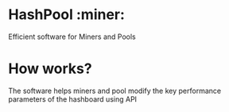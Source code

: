 # HashPool :miner:

Efficient software for Miners and Pools

# How works?

The software helps miners and pool modify the key performance parameters of the hashboard using API
